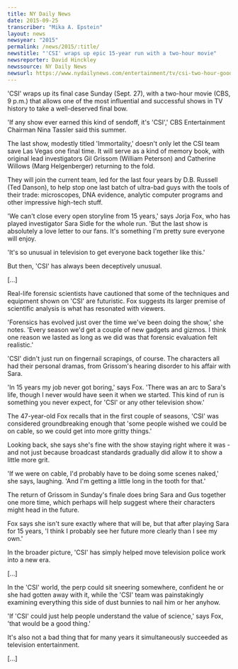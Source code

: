 ```yaml
---
title: NY Daily News
date: 2015-09-25
transcriber: "Mika A. Epstein"
layout: news
newsyear: "2015"
permalink: /news/2015/:title/
newstitle: "'CSI' wraps up epic 15-year run with a two-hour movie"
newsreporter: David Hinckley
newssource: NY Daily News
newsurl: https://www.nydailynews.com/entertainment/tv/csi-two-hour-goodbye-article-1.2370519
---
```


'CSI' wraps up its final case Sunday (Sept. 27), with a two-hour movie (CBS, 9 p.m.) that allows one of the most influential and successful shows in TV history to take a well-deserved final bow.

'If any show ever earned this kind of sendoff, it's 'CSI',' CBS Entertainment Chairman Nina Tassler said this summer.

The last show, modestly titled 'Immortality,' doesn't only let the CSI team save Las Vegas one final time. It will serve as a kind of memory book, with original lead investigators Gil Grissom (William Peterson) and Catherine Willows (Marg Helgenberger) returning to the fold.

They will join the current team, led for the last four years by D.B. Russell (Ted Danson), to help stop one last batch of ultra-bad guys with the tools of their trade: microscopes, DNA evidence, analytic computer programs and other impressive high-tech stuff.

'We can't close every open storyline from 15 years,' says Jorja Fox, who has played investigator Sara Sidle for the whole run. 'But the last show is absolutely a love letter to our fans. It's something I'm pretty sure everyone will enjoy.

'It's so unusual in television to get everyone back together like this.'

But then, 'CSI' has always been deceptively unusual.

[...]

Real-life forensic scientists have cautioned that some of the techniques and equipment shown on 'CSI' are futuristic. Fox suggests its larger premise of scientific analysis is what has resonated with viewers.

'Forensics has evolved just over the time we've been doing the show,' she notes. 'Every season we'd get a couple of new gadgets and gizmos. I think one reason we lasted as long as we did was that forensic evaluation felt realistic.'

'CSI' didn't just run on fingernail scrapings, of course. The characters all had their personal dramas, from Grissom's hearing disorder to his affair with Sara.

'In 15 years my job never got boring,' says Fox. 'There was an arc to Sara's life, though I never would have seen it when we started. This kind of run is something you never expect, for 'CSI' or any other television show.'

The 47-year-old Fox recalls that in the first couple of seasons, 'CSI' was considered groundbreaking enough that 'some people wished we could be on cable, so we could get into more gritty things.'

Looking back, she says she's fine with the show staying right where it was - and not just because broadcast standards gradually did allow it to show a little more grit.

'If we were on cable, I'd probably have to be doing some scenes naked,' she says, laughing. 'And I'm getting a little long in the tooth for that.'

The return of Grissom in Sunday's finale does bring Sara and Gus together one more time, which perhaps will help suggest where their characters might head in the future.

Fox says she isn't sure exactly where that will be, but that after playing Sara for 15 years, 'I think I probably see her future more clearly than I see my own.'

In the broader picture, 'CSI' has simply helped move television police work into a new era.

[...]

In the 'CSI' world, the perp could sit sneering somewhere, confident he or she had gotten away with it, while the 'CSI' team was painstakingly examining everything this side of dust bunnies to nail him or her anyhow.

'If 'CSI' could just help people understand the value of science,' says Fox, 'that would be a good thing.'

It's also not a bad thing that for many years it simultaneously succeeded as television entertainment.

[...]
